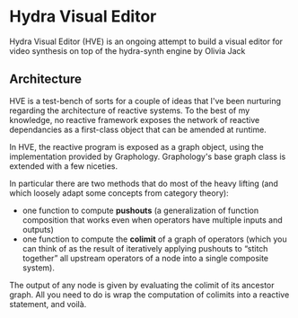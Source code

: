 # Hydra Visual Editor

Hydra Visual Editor (HVE) is an ongoing attempt to build a visual editor for video synthesis on top of the hydra-synth engine by Olivia Jack

## Architecture

HVE is a test-bench of sorts for a couple of ideas that I've been nurturing regarding the architecture of reactive systems.
To the best of my knowledge, no reactive framework exposes the network of reactive dependancies as a first-class object that can be amended at runtime.


In HVE, the reactive program is exposed as a graph object, using the implementation provided by Graphology.
Graphology's base graph class is extended with a few niceties.

In particular there are two methods that do most of the heavy lifting (and which loosely adapt some concepts from category theory):

- one function to compute **pushouts** (a generalization of function composition that works even when operators have multiple inputs and outputs)
- one function to compute the **colimit** of a graph of operators (which you can think of as the result of iteratively applying pushouts to “stitch together” all upstream operators of a node into a single composite system).
    
The output of any node is given by evaluating the colimit of its ancestor graph.
All you need to do is wrap the computation of colimits into a reactive statement, and voilà.






